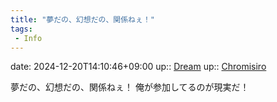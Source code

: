```yaml
---
title: "夢だの、幻想だの、関係ねぇ！"
tags:
 - Info
---
```


date: 2024-12-20T14:10:46+09:00
up:: [Dream](Bar/Novel/Topics/Dream.md)
up:: [Chromisiro](Bar/Novel/Nacaria/Chromisiro.md)

夢だの、幻想だの、関係ねぇ！
俺が参加してるのが現実だ！